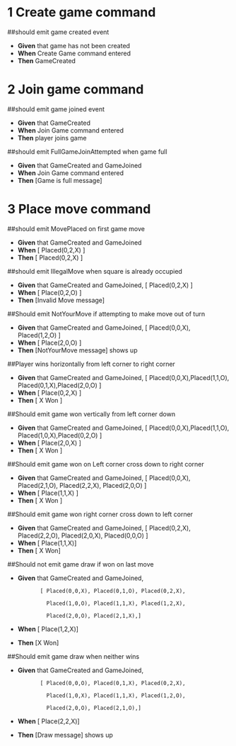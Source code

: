 # 1 Create game command

##should emit game created event
- __Given__ that game has not been created
- __When__ Create Game command entered
- __Then__ GameCreated

# 2 Join game command

##should emit game joined event
- __Given__ that GameCreated
- __When__ Join Game command entered
- __Then__ player joins game

##should emit FullGameJoinAttempted when game full
- __Given__ that GameCreated and GameJoined
- __When__ Join Game command entered
- __Then__ [Game is full message]

# 3 Place move command

##should emit MovePlaced on first game move
- __Given__ that GameCreated and GameJoined
- __When__ [ Placed(0,2,X) ]
- __Then__ [ Placed(0,2,X) ]

##should emit IllegalMove when square is already occupied
- __Given__ that GameCreated and GameJoined, [ Placed(0,2,X) ]
- __When__ [ Place(0,2,O) ]
- __Then__ [Invalid Move message]

##Should emit NotYourMove if attempting to make move out of turn
- __Given__ that GameCreated and GameJoined, [ Placed(0,0,X), Placed(1,2,O) ]
- __When__ [ Place(2,0,O) ]
- __Then__ [NotYourMove message] shows up

##Player wins horizontally from left corner to right corner
- __Given__ that GameCreated and GameJoined, [ Placed(0,0,X),Placed(1,1,O), Placed(0,1,X),Placed(2,0,O) ]
- __When__ [ Place(0,2,X) ]
- __Then__ [ X Won ]

##Should emit game won vertically from left corner down
- __Given__ that GameCreated and GameJoined, [ Placed(0,0,X),Placed(1,1,O), Placed(1,0,X),Placed(0,2,O) ]
- __When__ [ Place(2,0,X) ]
- __Then__ [ X Won ]

##Should emit game won on Left corner cross down to right corner
- __Given__ that GameCreated and GameJoined, [ Placed(0,0,X), Placed(2,1,O), Placed(2,2,X), Placed(2,0,O) ]
- __When__ [ Place(1,1,X) ]
- __Then__ [ X Won ]

##Should emit game won right corner cross down to left corner
- __Given__ that GameCreated and GameJoined, [ Placed(0,2,X), Placed(2,2,O), Placed(2,0,X), Placed(0,0,O) ]
- __When__ [ Place(1,1,X)]
- __Then__ [ X Won]

##Should not emit game draw if won on last move
- __Given__  that GameCreated and GameJoined,

             [ Placed(0,0,X), Placed(0,1,O), Placed(0,2,X),

               Placed(1,0,O), Placed(1,1,X), Placed(1,2,X),

               Placed(2,0,O), Placed(2,1,X),]

- __When__ [ Place(1,2,X)]
- __Then__ [X Won]

##Should emit game draw when neither wins
- __Given__   that GameCreated and GameJoined,

             [ Placed(0,0,O), Placed(0,1,X), Placed(0,2,X),

               Placed(1,0,X), Placed(1,1,X), Placed(1,2,O),

               Placed(2,0,O), Placed(2,1,O),]
- __When__ [ Place(2,2,X)]
- __Then__ [Draw message] shows up
